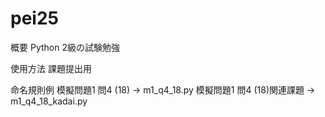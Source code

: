 # pei25
概要
Python 2級の試験勉強

使用方法
課題提出用


命名規則例
模擬問題1 問4 (18) -> m1_q4_18.py
模擬問題1 問4 (18)関連課題 -> m1_q4_18_kadai.py
